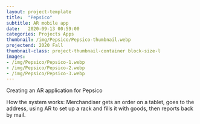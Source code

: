 ```yaml
---
layout: project-template
title:  "Pepsico"
subtitle: AR mobile app
date:   2020-09-13 00:59:00
categories: Projects Apps
thumbnail: /img/Pepsico/Pepsico-thumbnail.webp
projectend: 2020 Fall
thumbnail-class: project-thumbnail-container block-size-l
images:
- /img/Pepsico/Pepsico-1.webp
- /img/Pepsico/Pepsico-2.webp
- /img/Pepsico/Pepsico-3.webp
---
```


Creating an AR application for Pepsico

How the system works: Merchandiser gets an order on a tablet, goes to the address, using AR to set up a rack and fills it with goods, then reports back by mail.